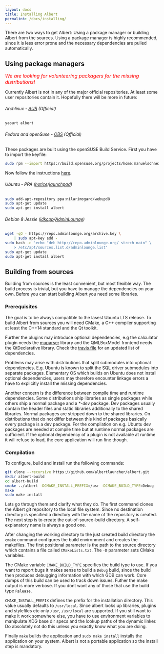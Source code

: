 ```yaml
---
layout: docs
title: Installing Albert
permalink: /docs/installing/
---
```


There are two ways to get Albert: Using a package manager or building Albert from the sources. Using a package manager is highly recommended, since it is less error prone and the necessary dependencies are pulled automatically.

## Using package managers

<p><font size="3rem" color="red"><i>We are looking for volunteering packagers for the missing distributions!</i></font></p>

Currently Albert is not in any of the major official repositories. At least some user repositories contain it. Hopefully there will be more in future:

###### Archlinux - [AUR](https://aur.archlinux.org/packages/albert/) (Official)
```bash
yaourt albert
```
###### Fedora and openSuse - [OBS]() (Official) 
These packages are built using the openSUSE Build Service. First you have to import the keyfile:
```bash
sudo rpm --import https://build.opensuse.org/projects/home:manuelschneid3r/public_key
```
Now follow the instructions [here](https://software.opensuse.org/download.html?project=home:manuelschneid3r&package=albert).

###### Ubuntu - PPA ([hotice](https://github.com/hotice)/[launchpad](https://launchpad.net/~nilarimogard/+archive/ubuntu/webupd8))
```bash
sudo add-apt-repository ppa:nilarimogard/webupd8
sudo apt-get update
sudo apt-get install albert
```

###### Debian 8 Jessie ([idkcpp](https://github.com/idkcpp)/[AdminLounge](https://software.adminlounge.org/))
```bash
wget -qO - https://repo.adminlounge.org/archive.key \
    | sudo apt-key add -
sudo bash -c 'echo "deb http://repo.adminlounge.org/ strech main" \
    > /etc/apt/sources.list.d/adminlounge.list'
sudo apt-get update
sudo apt-get install albert
```

## Building from sources

Building from sources is the least convenient, but most flexible way. The build process is trivial, but you have to manage the dependencies on your own. Before you can start building Albert you need some libraries.

### Prerequisites

The goal is to be always compatible to the lasest Ubuntu LTS release. To build Albert from sources you will need CMake, a C++ compiler supporting at least the C++14 standard and the Qt toolkit. 

Further the plugins may introduce optional dependencies, e.g the calculator plugin needs the [muparser](http://muparser.beltoforion.de/) library and the QMLBoxModel frontend needs the QtDeclarative library. Check the [travis file](https://github.com/albertlauncher/albert/blob/dev/.travis.yml) for an updated list of dependencies.

Problems may arise with distributions that split submodules into optional dependencies. E.g. Ubuntu is known to split the SQL driver submodules into separate packages. Elementary OS which builds on Ubuntu does not install optional dependencies, users may therefore encounter linkage errors a have to explicitly install the missing dependencies.

Another concern is the difference between compile time and runtime dependencies. Some distributions ship libraries as single packages while others ship a normal package and a *\*-dev* package. Dev packages usually contain the header files and static libraries additionally to the shared libraries. Normal packages are stripped down to the shared libraries. On distributions that do not differ between this kind of packages basically every package is a dev package. For the compilation on e.g. Ubuntu dev packages are needed at compile time but at runtime normal packages are sufficient. If the optional dependency of a plugin is not available at runtime it will refuse to load, the core application will run fine though. 

### Compilation

To configure, build and install run the following commands:
```bash
git clone --recursive https://github.com/albertlauncher/albert.git
mkdir albert-build
cd albert-build
cmake ../albert -DCMAKE_INSTALL_PREFIX=/usr -DCMAKE_BUILD_TYPE=Debug
make
sudo make install
```

Lets go through them and clarify what they do. The first command clones the Albert git repository to the local file system. Since no destination directory is specified a directory with the name of the repository is created. The next step is to create the out-of-source-build directory. A self-explanatory name is always a good one.

After changing the working directory to the just created build directory the `cmake` command configures the build environment and creates the makefiles. The first positional parameter is the path to the source directory which contains a file called `CMakeLists.txt`. The `-D` parameter sets CMake variables.

The CMake variable `CMAKE_BUILD_TYPE` specifies the build type to use. If you want to report bugs it makes sense to build a `Debug` build, since the build then produces debugging information with which GDB can work. Core dumps of this build can be used to track down issues. Futher the make output is more verbose. If you dont want any of those that use the build type `Release`.

`CMAKE_INSTALL_PREFIX` defines the prefix for the installation directory. This value usually defaults to `/usr/local`. Since albert looks up libraries, plugins and stylefiles etc only `/usr`, `/usr/local` are supported. If you still want to make it work somewhere else, you have to use environment variables to manipulate XDG base dir specs and the lookup paths of the dynamic linker. Do absolutely not do this unless you exactly know what you are doing.

Finally `make` builds the application and `sudo make install` installs the application on your system. Albert is not a portable application so the install step is mandatory.

